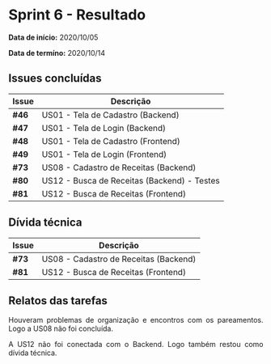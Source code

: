 # Sprint 6 - Resultado

**Data de início:** 2020/10/05

**Data de termíno:** 2020/10/14

## Issues concluídas

|Issue|Descrição|
|-----|---------|
|**#46**|US01 - Tela de Cadastro (Backend)|
|**#47**|US01 - Tela de Login (Backend)|
|**#48**|US01 - Tela de Cadastro (Frontend)|
|**#49**|US01 - Tela de Login (Frontend)|
|**#73**|US08 - Cadastro de Receitas (Backend)|
|**#80**|US12 - Busca de Receitas (Backend) - Testes|
|**#81**|US12 - Busca de Receitas (Frontend)|

## Dívida técnica

|Issue|Descrição|
|-----|---------|
|**#73**|US08 - Cadastro de Receitas (Backend)|
|**#81**|US12 - Busca de Receitas (Frontend)|


## Relatos das tarefas

<p align="justify">Houveram problemas de organização e encontros com os pareamentos. Logo a US08 não foi concluída.</p>
<p align="justify">A US12 não foi conectada com o Backend. Logo também restou como dívida técnica.</p>